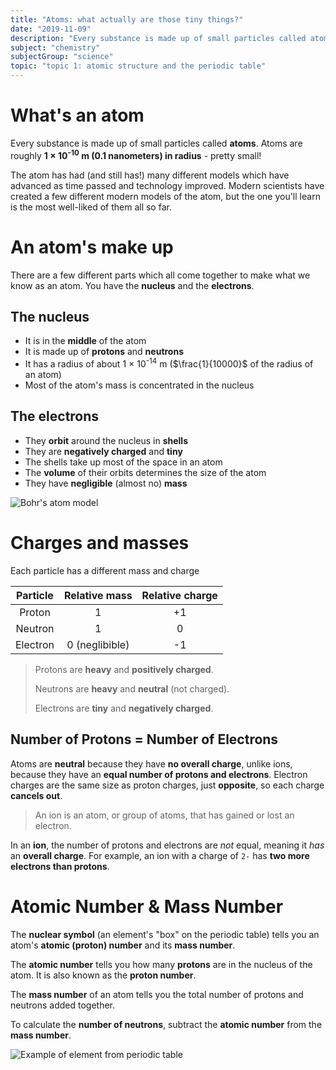 ```yaml
---
title: "Atoms: what actually are those tiny things?"
date: "2019-11-09"
description: "Every substance is made up of small particles called atoms. Atoms are roughly 0.1 nanometers in radius - that's pretty small!"
subject: "chemistry"
subjectGroup: "science"
topic: "topic 1: atomic structure and the periodic table"
---
```


# What's an atom

Every substance is made up of small particles called **atoms**. Atoms are roughly **1 × 10<sup>-10</sup> m (0.1 nanometers) in radius** - pretty small!

The atom has had (and still has!) many different models which have advanced as time passed and technology improved. Modern scientists have created a few different modern models of the atom, but the one you'll learn is the most well-liked of them all so far.

# An atom's make up

There are a few different parts which all come together to make what we know as an atom. You have the **nucleus** and the **electrons**.

## The nucleus

- It is in the **middle** of the atom
- It is made up of **protons** and **neutrons**
- It has a radius of about 1 × 10<sup>-14</sup> m ($\frac{1}{10000}$ of the radius of an atom)
- Most of the atom's mass is concentrated in the nucleus

## The electrons

- They **orbit** around the nucleus in **shells**
- They are **negatively charged** and **tiny**
- The shells take up most of the space in an atom
- The **volume** of their orbits determines the size of the atom
- They have **negligible** (almost no) **mass**

![Bohr's atom model](articles/chemistry/atom-model.png)

# Charges and masses

Each particle has a different mass and charge

| Particle | Relative mass  | Relative charge |
| :------: | :------------: | :-------------: |
|  Proton  |       1        |       +1        |
| Neutron  |       1        |        0        |
| Electron | 0 (neglibible) |       -1        |

> Protons are **heavy** and **positively charged**.
>
> Neutrons are **heavy** and **neutral** (not charged).
>
> Electrons are **tiny** and **negatively charged**.

## Number of Protons = Number of Electrons

Atoms are **neutral** because they have **no overall charge**, unlike ions, because they have an **equal number of protons and electrons**. Electron charges are the same size as proton charges, just **opposite**, so each charge **cancels out**.

> An ion is an atom, or group of atoms, that has gained or lost an electron.

In an **ion**, the number of protons and electrons are _not_ equal, meaning it _has_ an **overall charge**. For example, an ion with a charge of `2-` has **two more electrons than protons**.

# Atomic Number & Mass Number

The **nuclear symbol** (an element's "box" on the periodic table) tells you an atom's **atomic (proton) number** and its **mass number**.

The **atomic number** tells you how many **protons** are in the nucleus of the atom. It is also known as the **proton number**.

The **mass number** of an atom tells you the total number of protons and neutrons added together.

To calculate the **number of neutrons**, subtract the **atomic number** from the **mass number**.

![Example of element from periodic table](articles/chemistry/nuclear-symbol-example.png)

